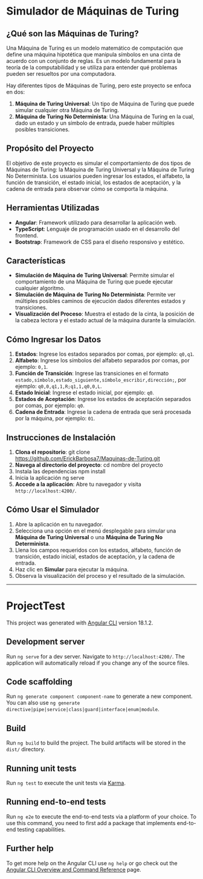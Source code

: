 # Simulador de Máquinas de Turing

## ¿Qué son las Máquinas de Turing?

Una Máquina de Turing es un modelo matemático de computación que define una máquina hipotética que manipula símbolos en una cinta de acuerdo con un conjunto de reglas. Es un modelo fundamental para la teoría de la computabilidad y se utiliza para entender qué problemas pueden ser resueltos por una computadora.

Hay diferentes tipos de Máquinas de Turing, pero este proyecto se enfoca en dos:

1. **Máquina de Turing Universal**: Un tipo de Máquina de Turing que puede simular cualquier otra Máquina de Turing.
2. **Máquina de Turing No Determinista**: Una Máquina de Turing en la cual, dado un estado y un símbolo de entrada, puede haber múltiples posibles transiciones.

## Propósito del Proyecto

El objetivo de este proyecto es simular el comportamiento de dos tipos de Máquinas de Turing: la Máquina de Turing Universal y la Máquina de Turing No Determinista. Los usuarios pueden ingresar los estados, el alfabeto, la función de transición, el estado inicial, los estados de aceptación, y la cadena de entrada para observar cómo se comporta la máquina.

## Herramientas Utilizadas

- **Angular**: Framework utilizado para desarrollar la aplicación web.
- **TypeScript**: Lenguaje de programación usado en el desarrollo del frontend.
- **Bootstrap**: Framework de CSS para el diseño responsivo y estético.

## Características

- **Simulación de Máquina de Turing Universal**: Permite simular el comportamiento de una Máquina de Turing que puede ejecutar cualquier algoritmo.
- **Simulación de Máquina de Turing No Determinista**: Permite ver múltiples posibles caminos de ejecución dados diferentes estados y transiciones.
- **Visualización del Proceso**: Muestra el estado de la cinta, la posición de la cabeza lectora y el estado actual de la máquina durante la simulación.

## Cómo Ingresar los Datos

1. **Estados**: Ingrese los estados separados por comas, por ejemplo: `q0,q1`.
2. **Alfabeto**: Ingrese los símbolos del alfabeto separados por comas, por ejemplo: `0,1`.
3. **Función de Transición**: Ingrese las transiciones en el formato `estado,símbolo,estado_siguiente,símbolo_escribir,dirección;`, por ejemplo: `q0,0,q1,1,R;q1,1,q0,0,L`.
4. **Estado Inicial**: Ingrese el estado inicial, por ejemplo: `q0`.
5. **Estados de Aceptación**: Ingrese los estados de aceptación separados por comas, por ejemplo: `q0`.
6. **Cadena de Entrada**: Ingrese la cadena de entrada que será procesada por la máquina, por ejemplo: `01`.

## Instrucciones de Instalación

1. **Clona el repositorio**: 
   git clone https://github.com/ErickBarbosa7/Maquinas-de-Turing.git
2. **Navega al directorio del proyecto**:
   cd nombre del proyecto
3. Instala las dependencias
   npm install
4. Inicia la aplicación
   ng serve
5. **Accede a la aplicación**: Abre tu navegador y visita `http://localhost:4200/`.

## Cómo Usar el Simulador

1. Abre la aplicación en tu navegador.
2. Selecciona una opción en el menú desplegable para simular una **Máquina de Turing Universal** o una **Máquina de Turing No Determinista**.
3. Llena los campos requeridos con los estados, alfabeto, función de transición, estado inicial, estados de aceptación, y la cadena de entrada.
4. Haz clic en **Simular** para ejecutar la máquina.
5. Observa la visualización del proceso y el resultado de la simulación.

---
# ProjectTest

This project was generated with [Angular CLI](https://github.com/angular/angular-cli) version 18.1.2.

## Development server

Run `ng serve` for a dev server. Navigate to `http://localhost:4200/`. The application will automatically reload if you change any of the source files.

## Code scaffolding

Run `ng generate component component-name` to generate a new component. You can also use `ng generate directive|pipe|service|class|guard|interface|enum|module`.

## Build

Run `ng build` to build the project. The build artifacts will be stored in the `dist/` directory.

## Running unit tests

Run `ng test` to execute the unit tests via [Karma](https://karma-runner.github.io).

## Running end-to-end tests

Run `ng e2e` to execute the end-to-end tests via a platform of your choice. To use this command, you need to first add a package that implements end-to-end testing capabilities.

## Further help

To get more help on the Angular CLI use `ng help` or go check out the [Angular CLI Overview and Command Reference](https://angular.dev/tools/cli) page.
